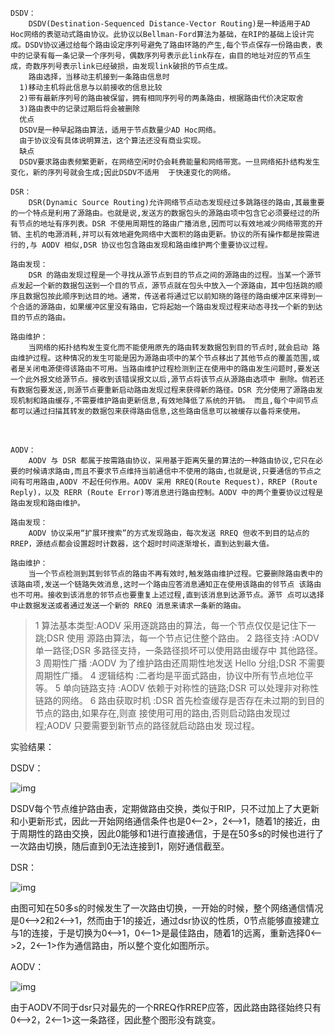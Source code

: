 ```
DSDV：
	DSDV(Destination-Sequenced Distance-Vector Routing)是一种适用于AD Hoc网络的表驱动式路由协议。此协议以Bellman-Ford算法为基础，在RIP的基础上设计完成。DSDV协议通过给每个路由设定序列号避免了路由环路的产生,每个节点保存一份路由表，表中的记录有每一条记录一个序列号，偶数序列号表示此link存在，由目的地址对应的节点生成，奇数序列号表示link已经破损，由发现link破损的节点生成。
	路由选择，当移动主机接到一条路由信息时
  1)移动主机将此信息与以前接收的信息比较
  2)带有最新序列号的路由被保留，拥有相同序列号的两条路由，根据路由代价决定取舍
  3)路由表中的记录过期后将会被删除
  优点
  DSDV是一种早起路由算法，适用于节点数量少AD Hoc网络。
  由于协议没有具体说明算法，这个算法还没有商业实现。
  缺点
  DSDV要求路由表频繁更新，在网络空闲时仍会耗费能量和网络带宽。一旦网络拓扑结构发生变化，新的序列号就会生成;因此DSDV不适用	于快速变化的网络。
```



```
DSR：
	DSR(Dynamic Source Routing)允许网络节点动态发现经过多跳路径的路由,其最重要的一个特点是利用了源路由。也就是说,发送方的数据包头的源路由项中包含它必须要经过的所有节点的地址有序列表。DSR 不使用周期性的路由广播消息,因而可以有效地减少网络带宽的开销、主机的电源消耗,并可以有效地避免网络中大面积的路由更新。协议的所有操作都是按需进行的,与 AODV 相似,DSR 协议也包含路由发现和路由维护两个重要协议过程。

路由发现：
	DSR 的路由发现过程是一个寻找从源节点到目的节点之间的源路由的过程。当某一个源节点发起一个新的数据包送到一个目的节点，源节点就在包头中放入一个源路由，其中包括跳的顺序且数据包按此顺序到达目的地。通常，传送者将通过它以前知晓的路径的路由缓冲区来得到一个合适的源路由，如果缓冲区里没有路由，它将起始一个路由发现过程来动态寻找一个新的到达目的节点的路由。

路由维护：
	当网络的拓扑结构发生变化而不能使用原先的路由转发数据包到目的节点时,就会启动 路由维护过程。这种情况的发生可能是因为源路由项中的某个节点移出了其他节点的覆盖范围,或者是关闭电源使得该路由不可用。当路由维护过程检测到正在使用中的路由发生问题时,要发送一个此外报文给源节点。接收到该错误报文以后,源节点将该节点从源路由选项中 删除。倘若还有数据包要发送,则源节点要重新启动路由发现过程来获得新的路径。DSR 充分使用了源路由发现机制和路由缓存,不需要维护路由更新信息,有效地降低了系统的开销。 而且,每个中间节点都可以通过扫描其转发的数据包来获得路由信息,这些路由信息可以被缓存以备将来使用。 
```

​	

```
AODV：
	AODV 与 DSR 都属于按需路由协议，采用基于距离矢量的算法的一种路由协议,它只在必要的时候请求路由,而且不要求节点维持当前通信中不使用的路由,也就是说,只要通信的节点之间有可用路由,AODV 不起任何作用。AODV 采用 RREQ(Route Request)，RREP (Route Reply)，以及 RERR (Route Error)等消息进行路由控制。AODV 中的两个重要协议过程是路由发现和路由维护。

路由发现：
	AODV 协议采用“扩展环搜索”的方式发现路由，每次发送 RREQ 但收不到目的站点的RREP，源结点都会设置超时计数器，这个超时时间逐渐增长，直到达到最大值。

路由维护：
	当一个节点检测到其到邻节点的路由不再有效时,触发路由维护过程。它要删除路由表中的该路由项,发送一个链路失效消息,这时一个路由应答消息通知正在使用该路由的邻节点 该路由也不可用。接收到该消息的邻节点也要重复上述过程,直到该消息到达源节点。源节 点可以选择中止数据发送或者通过发送一个新的 RREQ 消息来请求一条新的路由。 
```



> 1 算法基本类型:AODV 采用逐跳路由的算法，每一个节点仅仅是记住下一跳;DSR 使用
> 源路由算法，每一个节点记住整个路由。
> 2 路径支持 :AODV 单一路径;DSR 多路径支持，一条路径损坏可以使用路由缓存中
> 其他路径。
> 3 周期性广播 :AODV 为了维护路由还周期性地发送 Hello 分组;DSR 不需要周期性广播。
> 4 逻辑结构 :二者均是平面式路由，协议中所有节点地位平等。
> 5 单向链路支持 :AODV 依赖于对称性的链路;DSR 可以处理非对称性链路的网络。
> 6 路由获取时机 :DSR 首先检查缓存是否存在未过期的到目的节点的路由,如果存在,则直
> 接使用可用的路由,否则启动路由发现过程;AODV 只要需要到新节点的路径就启动路由发
> 现过程。



实验结果：



DSDV：

![img](file:////var/folders/2c/j2_bq0213030z63jy9cg0_dh0000gn/T/com.kingsoft.wpsoffice.mac/wps-xq/ksohtml/wpskU8QxI.jpg) 

DSDV每个节点维护路由表，定期做路由交换，类似于RIP，只不过加上了大更新和小更新形式，因此一开始网络通信条件也是0<--2>，2<-->1，随着1的接近，由于周期性的路由交换，因此0能够和1进行直接通信，于是在50多s的时候也进行了一次路由切换，随后直到0无法连接到1，刚好通信截至。



DSR：

![img](file:////var/folders/2c/j2_bq0213030z63jy9cg0_dh0000gn/T/com.kingsoft.wpsoffice.mac/wps-xq/ksohtml/wpsrdYFYW.jpg) 

由图可知在50多s的时候发生了一次路由切换，一开始的时候，整个网络通信情况是0<-->2和2<-->1，然而由于1的接近，通过dsr协议的性质，0节点能够直接建立与1的连接，于是切换为0<-->1，0<--1>是最佳路由，随着1的远离，重新选择0<-->2，2<--1>作为通信路由，所以整个变化如图所示。

AODV：

![img](file:////var/folders/2c/j2_bq0213030z63jy9cg0_dh0000gn/T/com.kingsoft.wpsoffice.mac/wps-xq/ksohtml/wpszQtSgT.jpg) 

由于AODV不同于dsr只对最先的一个RREQ作RREP应答，因此路由路径始终只有0<-->2，2<--1>这一条路径，因此整个图形没有跳变。

